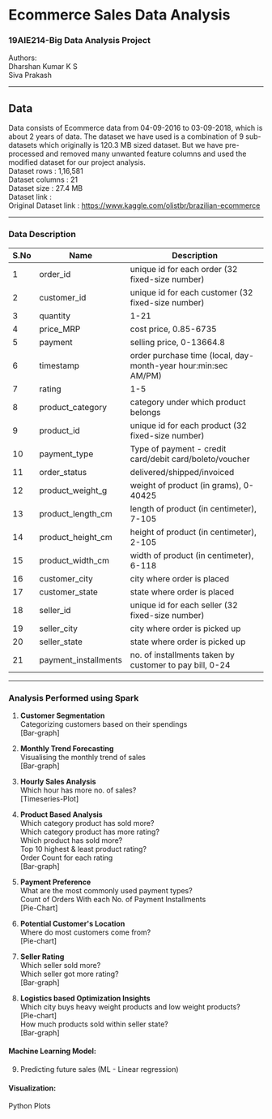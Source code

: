 # Ecommerce Sales Data Analysis

### 19AIE214-Big Data Analysis Project
Authors: <br>
Dharshan Kumar K S <br>
Siva Prakash
<hr style=\"border:0.5px solid gray\"> </hr>

## Data
Data consists of Ecommerce data from 04-09-2016 to 03-09-2018, which is about 2 years of data. The dataset we have used is a combination of 9 sub-datasets which originally is 120.3 MB sized dataset. But we have pre-processed and removed many unwanted feature columns and used the modified dataset for our project analysis.<br>
Dataset rows    : 1,16,581 <br>
Dataset columns : 21 <br>
Dataset size    : 27.4 MB <br>
Dataset link    :  <br>
Original Dataset link : https://www.kaggle.com/olistbr/brazilian-ecommerce <br>
<hr style=\"border:0.5px solid gray\"> </hr>

### Data Description
| S.No |	Name |	Description |
|-------|------|--------------|
|1  |order_id	|unique id for each order (32 fixed-size number)
|2	|customer_id	|unique id for each customer (32 fixed-size number)
|3	|quantity	|1-21
|4	|price_MRP	|cost price, 0.85-6735 
|5	|payment	|selling price, 0-13664.8
|6	|timestamp	|order purchase time (local, day-month-year hour:min:sec AM/PM)
|7	|rating	|1-5
|8	|product_category	|category under which product belongs
|9	|product_id	|unique id for each product (32 fixed-size number)
|10	|payment_type	|Type of payment - credit card/debit card/boleto/voucher
|11	|order_status	|delivered/shipped/invoiced
|12	|product_weight_g	|weight of product (in grams), 0-40425
|13	|product_length_cm	|length of product (in centimeter), 7-105
|14	|product_height_cm	|height of product (in centimeter), 2-105
|15	|product_width_cm	|width of product (in centimeter), 6-118
|16	|customer_city	|city where order is placed
|17	|customer_state	|state where order is placed
|18	|seller_id |unique id for each seller (32 fixed-size number)
|19	|seller_city	|city where order is picked up
|20	|seller_state	|state where order is picked up
|21	|payment_installments	|no. of installments taken by customer to pay bill, 0-24
<hr style=\"border:0.5px solid gray\"> </hr>

### Analysis Performed using Spark

1. <b>Customer Segmentation</b><br>Categorizing customers based on their spendings<br>
   [Bar-graph]

2. <b>Monthly Trend Forecasting</b><br>Visualising the monthly trend of sales<br>
   [Bar-graph]

3. <b>Hourly Sales Analysis</b><br>Which hour has more no. of sales?<br>
   [Timeseries-Plot]

4. <b>Product Based Analysis</b><br>
   Which category product has sold more?<br>
   Which category product has more rating?<br>
   Which product has sold more?<br>
   Top 10 highest & least product rating?<br>
   Order Count for each rating<br>
   [Bar-graph]

5. <b>Payment Preference</b><br>
   What are the most commonly used payment types?<br>
   Count of Orders With each No. of Payment Installments<br>
   [Pie-Chart]

6. <b>Potential Customer's Location</b><br>
   Where do most customers come from?<br>
   [Pie-chart]

7. <b>Seller Rating</b><br>
   Which seller sold more?<br>
   Which seller got more rating?<br>
   [Bar-graph]

8. <b>Logistics based Optimization Insights</b><br>
   Which city buys heavy weight products and low weight products?<br>
   [Pie-chart]<br>
   How much products sold within seller state?<br>
   [Bar-graph]

#### Machine Learning Model:

9. Predicting future sales (ML - Linear regression)

#### Visualization:

Python Plots



